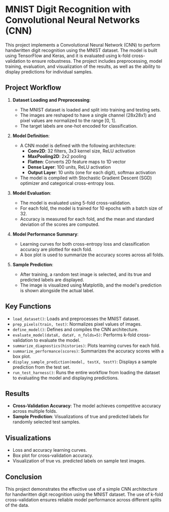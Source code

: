 # MNIST Digit Recognition with Convolutional Neural Networks (CNN)

This project implements a Convolutional Neural Network (CNN) to perform handwritten digit recognition using the MNIST dataset. The model is built using TensorFlow and Keras, and it is evaluated using k-fold cross-validation to ensure robustness. The project includes preprocessing, model training, evaluation, and visualization of the results, as well as the ability to display predictions for individual samples.

## Project Workflow

1. **Dataset Loading and Preprocessing**:
   - The MNIST dataset is loaded and split into training and testing sets.
   - The images are reshaped to have a single channel (28x28x1) and pixel values are normalized to the range [0, 1].
   - The target labels are one-hot encoded for classification.

2. **Model Definition**:
   - A CNN model is defined with the following architecture:
     - **Conv2D**: 32 filters, 3x3 kernel size, ReLU activation
     - **MaxPooling2D**: 2x2 pooling
     - **Flatten**: Converts 2D feature maps to 1D vector
     - **Dense Layer**: 100 units, ReLU activation
     - **Output Layer**: 10 units (one for each digit), softmax activation
   - The model is compiled with Stochastic Gradient Descent (SGD) optimizer and categorical cross-entropy loss.

3. **Model Evaluation**:
   - The model is evaluated using 5-fold cross-validation.
   - For each fold, the model is trained for 10 epochs with a batch size of 32.
   - Accuracy is measured for each fold, and the mean and standard deviation of the scores are computed.

4. **Model Performance Summary**:
   - Learning curves for both cross-entropy loss and classification accuracy are plotted for each fold.
   - A box plot is used to summarize the accuracy scores across all folds.

5. **Sample Prediction**:
   - After training, a random test image is selected, and its true and predicted labels are displayed.
   - The image is visualized using Matplotlib, and the model's prediction is shown alongside the actual label.

## Key Functions

- `load_dataset()`: Loads and preprocesses the MNIST dataset.
- `prep_pixels(train, test)`: Normalizes pixel values of images.
- `define_model()`: Defines and compiles the CNN architecture.
- `evaluate_model(dataX, dataY, n_folds=5)`: Performs k-fold cross-validation to evaluate the model.
- `summarize_diagnostics(histories)`: Plots learning curves for each fold.
- `summarize_performance(scores)`: Summarizes the accuracy scores with a box plot.
- `display_sample_prediction(model, testX, testY)`: Displays a sample prediction from the test set.
- `run_test_harness()`: Runs the entire workflow from loading the dataset to evaluating the model and displaying predictions.

## Results

- **Cross-Validation Accuracy**: The model achieves competitive accuracy across multiple folds.
- **Sample Prediction**: Visualizations of true and predicted labels for randomly selected test samples.

## Visualizations

- Loss and accuracy learning curves.
- Box plot for cross-validation accuracy.
- Visualization of true vs. predicted labels on sample test images.

## Conclusion

This project demonstrates the effective use of a simple CNN architecture for handwritten digit recognition using the MNIST dataset. The use of k-fold cross-validation ensures reliable model performance across different splits of the data.
